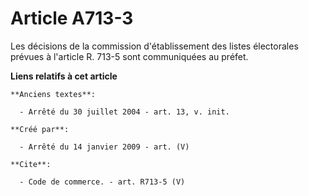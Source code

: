 # Article A713-3

Les décisions de la commission d'établissement des listes électorales prévues à l'article R. 713-5 sont communiquées au
préfet.

**Liens relatifs à cet article**

	**Anciens textes**:

	  - Arrêté du 30 juillet 2004 - art. 13, v. init.

	**Créé par**:

	  - Arrêté du 14 janvier 2009 - art. (V)

	**Cite**:

	  - Code de commerce. - art. R713-5 (V)
